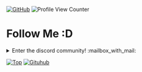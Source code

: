 [![GitHub](https://img.shields.io/github/followers/14Krayy?label=follow&style=social)](https://github.com/14Krayy) ![Profile View Counter](https://komarev.com/ghpvc/?username=14Krayy)

<h1> Follow Me :D</h1>
<details>
  <summary align="left">Enter the discord community! :mailbox_with_mail: </summary>
  <pre>
https://discord.gg/6asvMmVxcE
  </pre>
</details>

[![Top](https://github-readme-stats.vercel.app/api/top-langs/?username=14Krayy&exclude_repo=eslint-config&theme=dracula)](https://github.com/anuraghazra/github-readme-stats)
[![Gituhub](https://github-readme-stats.vercel.app/api?username=14Krayy&show_icons=true&theme=dracula)](https://github.com/anuraghazra/github-readme-stats)

